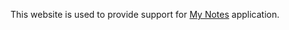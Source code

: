 This website is used to provide support for [My Notes](https://github.com/rishikdev/Xcode-Projects/tree/main/My%20Notes) application.
